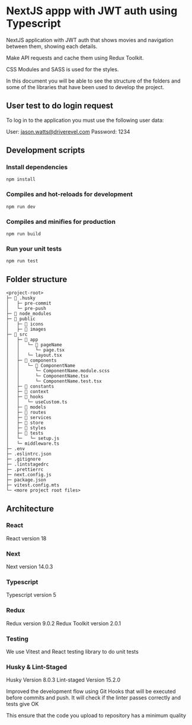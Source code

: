# NextJS appp with JWT auth using Typescript

NextJS application with JWT auth that shows movies and navigation between them, showing each details.

Make API requests and cache them using Redux Toolkit.

CSS Modules and SASS is used for the styles.

In this document you will be able to see the structure of the folders and some of the libraries that have been used to develop the project.

## User test to do login request

To log in to the application you must use the following user data:

User: jason.watts@driverevel.com
Password: 1234

## Development scripts

### Install dependencies

```shell
npm install
```

### Compiles and hot-reloads for development

```shell
npm run dev
```

### Compiles and minifies for production

```shell
npm run build
```

### Run your unit tests

```shell
npm run test
```

## Folder structure

```
<project-root>
├─ 📁 .husky
│   ├─ pre-commit
│   └─ pre-push
├─ 📁 node_modules
├─ 📁 public
│   ├─ 📂 icons
│   ├─ 📂 images
├─ 📂 src
│   ├─ 📂 app
│   │   └─ 📁 pageName
│   │      └─ page.tsx
│   │   └─ layout.tsx
│   ├─ 📂 components
│   │   └─ 📁 ComponentName
│   │      └─ ComponentName.module.scss
│   │      └─ ComponentName.tsx
│   │      └─ ComponentName.test.tsx
│   ├─ 📂 constants
│   ├─ 📂 context
│   ├─ 📂 hooks
│   │   └─ useCustom.ts
│   ├─ 📂 models
│   ├─ 📁 routes
│   ├─ 📁 services
│   ├─ 📁 store
│   ├─ 📁 styles
│   ├─ 📂 tests
│   └─   └─ setup.js
│   └─ middleware.ts
├─ .env
├─ .eslintrc.json
├─ .gitignore
├─ .lintstagedrc
├─ .prettierrc
├─ next.config.js
├─ package.json
├─ vitest.config.mts
└─ <more project root files>
```

## Architecture

### React

React version 18

### Next

Next version 14.0.3

### Typescript

Typescript version 5

### Redux

Redux version 9.0.2
Redux Toolkit version 2.0.1

### Testing

We use Vitest and React testing library to do unit tests

### Husky & Lint-Staged

Husky Version 8.0.3
Lint-staged Version 15.2.0

Improved the development flow using Git Hooks that will be executed before commits and push. It will check if
the linter passes correctly and tests give OK

This ensure that the code you upload to repository has a minimum quality
